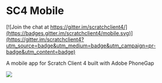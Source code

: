 # SC4 Mobile

[![Join the chat at https://gitter.im/scratchclient4/](https://badges.gitter.im/scratchclient4/mobile.svg)](https://gitter.im/scratchclient4?utm_source=badge&utm_medium=badge&utm_campaign=pr-badge&utm_content=badge)

A mobile app for Scratch Client 4 built with Adobe PhoneGap

<a href = "https://build.phonegap.com/apps/3916109/share"><img src=https://build.phonegap.com/apps/3916109/badge/3152967120/android.svg /></a>
